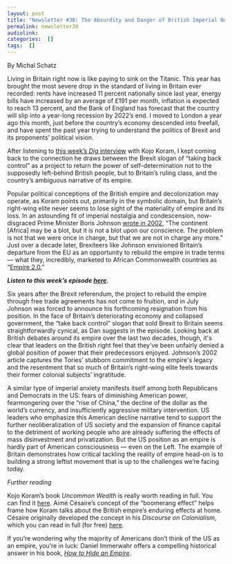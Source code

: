 ```yaml
---
layout: post
title: "Newsletter #38: The Absurdity and Danger of British Imperial Nostalgia, with Kojo Koram"
permalink: newsletter38
audiolink: 
categories:  []
tags:  []
---
```


By Michal Schatz

Living in Britain right now is like paying to sink on the Titanic. This year has brought the most severe drop in the standard of living in Britain ever recorded: rents have increased 11 percent nationally since last year, energy bills have increased by an average of £191 per month, inflation is expected to reach 13 percent, and the Bank of England has forecast that the country will slip into a year-long recession by 2022’s end. I moved to London a year ago this month, just before the country’s economy descended into freefall, and have spent the past year trying to understand the politics of Brexit and its proponents’ political vision. 

After listening to [this week’s *Dig* interview](https://thedigradio.com/podcast/britain-after-empire-w-kojo-koram) with Kojo Koram, I kept coming back to the connection he draws between the Brexit slogan of “taking back control” as a project to return the power of self-determination not to the supposedly left-behind British people, but to Britain’s ruling class, and the country’s ambiguous narrative of its empire. 

Popular political conceptions of the British empire and decolonization may operate, as Koram points out, primarily in the symbolic domain, but Britain’s right-wing elite never seems to lose sight of the materiality of empire and its loss. In an astounding fit of imperial nostalgia and condescension, now-disgraced Prime Minister Boris Johnson [wrote in 2002](https://www.spectator.co.uk/article/the-boris-archive-africa-is-a-mess-but-we-can-t-blame-colonialism), “The continent [Africa] may be a blot, but it is not a blot upon our conscience. The problem is not that we were once in charge, but that we are not in charge any more.” Just over a decade later, Brexiteers like Johnson envisioned Britain’s departure from the EU as an opportunity to rebuild the empire in trade terms — what they, incredibly, marketed to African Commonwealth countries as “[Empire 2.0.](https://www.thetimes.co.uk/article/ministers-aim-to-build-empire-2-0-with-african-commonwealth-after-brexit-v9bs6f6z9)” 

***Listen to this week’s episode [here](https://thedigradio.com/podcast/britain-after-empire-w-kojo-koram).***

Six years after the Brexit referendum, the project to rebuild the empire through free trade agreements has not come to fruition, and in July Johnson was forced to announce his forthcoming resignation from his position. In the face of Britain’s deteriorating economy and collapsed government, the “take back control” slogan that sold Brexit to Britain seems straightforwardly cynical, as Dan suggests in the episode. Looking back at British debates around its empire over the last two decades, though, it's clear that leaders on the British right feel that they’ve been unfairly denied a global position of power that their predecessors enjoyed. Johnson’s 2002 article captures the Tories’ stubborn commitment to the empire's legacy and the resentment that so much of Britain’s right-wing elite feels towards their former colonial subjects’ ingratitude.

A similar type of imperial anxiety manifests itself among both Republicans and Democrats in the US: fears of diminishing American power, fearmongering over the “rise of China,” the decline of the dollar as the world’s currency, and insufficiently aggressive military intervention. US leaders who emphasize this American decline narrative tend to support the further neoliberalization of US society and the expansion of finance capital to the detriment of working people who are already suffering the effects of mass disinvestment and privatization. But the US position as an empire is hardly part of American consciousness — even on the Left. The example of Britain demonstrates how critical tackling the reality of empire head-on is to building a strong leftist movement that is up to the challenges we’re facing today.

*Further reading*

Kojo Koram’s book *Uncommon Wealth* is really worth reading in full. You can find it [here](https://www.hachette.co.uk/titles/kojo-koram/uncommon-wealth/9781529338652). Aimé Césaire’s concept of the “boomerang effect” helps frame how Koram talks about the British empire’s enduring effects at home. Césaire originally developed the concept in his *Discourse on Colonialism*, which you can read in full (for free) [here](https://files.libcom.org/files/zz_aime_cesaire_robin_d.g._kelley_discourse_on_colbook4me.org_.pdf). 

If you’re wondering why the majority of Americans don’t think of the US as an empire, you’re in luck: Daniel Immerwahr offers a compelling historical answer in his book, *[How to Hide an Empire](https://us.macmillan.com/books/9780374172145/howtohideanempire)*. 
